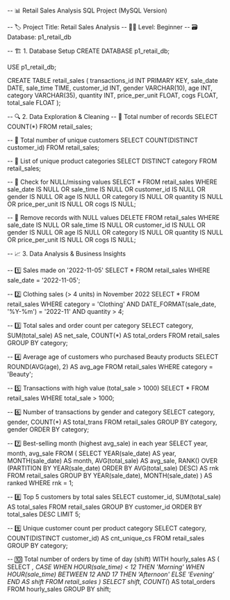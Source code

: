 -- 📊 Retail Sales Analysis SQL Project (MySQL Version)

-- 🏷️ Project Title: Retail Sales Analysis
-- 🧑‍💻 Level: Beginner
-- 🗃️ Database: p1_retail_db

-- 🏗️ 1. Database Setup
CREATE DATABASE p1_retail_db;

USE p1_retail_db;

CREATE TABLE retail_sales (
    transactions_id INT PRIMARY KEY,
    sale_date DATE,
    sale_time TIME,
    customer_id INT,
    gender VARCHAR(10),
    age INT,
    category VARCHAR(35),
    quantity INT,
    price_per_unit FLOAT,
    cogs FLOAT,
    total_sale FLOAT
);

-- 🔍 2. Data Exploration & Cleaning
-- 📌 Total number of records
SELECT COUNT(*) FROM retail_sales;

-- 📌 Total number of unique customers
SELECT COUNT(DISTINCT customer_id) FROM retail_sales;

-- 📌 List of unique product categories
SELECT DISTINCT category FROM retail_sales;

-- 📌 Check for NULL/missing values
SELECT * FROM retail_sales
WHERE 
    sale_date IS NULL OR sale_time IS NULL OR customer_id IS NULL OR 
    gender IS NULL OR age IS NULL OR category IS NULL OR 
    quantity IS NULL OR price_per_unit IS NULL OR cogs IS NULL;

-- 🧹 Remove records with NULL values
DELETE FROM retail_sales
WHERE 
    sale_date IS NULL OR sale_time IS NULL OR customer_id IS NULL OR 
    gender IS NULL OR age IS NULL OR category IS NULL OR 
    quantity IS NULL OR price_per_unit IS NULL OR cogs IS NULL;

-- 📈 3. Data Analysis & Business Insights

-- 1️⃣ Sales made on '2022-11-05'
SELECT *
FROM retail_sales
WHERE sale_date = '2022-11-05';

-- 2️⃣ Clothing sales (> 4 units) in November 2022
SELECT *
FROM retail_sales
WHERE category = 'Clothing'
  AND DATE_FORMAT(sale_date, '%Y-%m') = '2022-11'
  AND quantity > 4;

-- 3️⃣ Total sales and order count per category
SELECT 
    category,
    SUM(total_sale) AS net_sale,
    COUNT(*) AS total_orders
FROM retail_sales
GROUP BY category;

-- 4️⃣ Average age of customers who purchased Beauty products
SELECT 
    ROUND(AVG(age), 2) AS avg_age
FROM retail_sales
WHERE category = 'Beauty';

-- 5️⃣ Transactions with high value (total_sale > 1000)
SELECT *
FROM retail_sales
WHERE total_sale > 1000;

-- 6️⃣ Number of transactions by gender and category
SELECT 
    category,
    gender,
    COUNT(*) AS total_trans
FROM retail_sales
GROUP BY category, gender
ORDER BY category;

-- 7️⃣ Best-selling month (highest avg_sale) in each year
SELECT 
    year,
    month,
    avg_sale
FROM (
    SELECT 
        YEAR(sale_date) AS year,
        MONTH(sale_date) AS month,
        AVG(total_sale) AS avg_sale,
        RANK() OVER (PARTITION BY YEAR(sale_date) ORDER BY AVG(total_sale) DESC) AS rnk
    FROM retail_sales
    GROUP BY YEAR(sale_date), MONTH(sale_date)
) AS ranked
WHERE rnk = 1;

-- 8️⃣ Top 5 customers by total sales
SELECT 
    customer_id,
    SUM(total_sale) AS total_sales
FROM retail_sales
GROUP BY customer_id
ORDER BY total_sales DESC
LIMIT 5;

-- 9️⃣ Unique customer count per product category
SELECT 
    category,
    COUNT(DISTINCT customer_id) AS cnt_unique_cs
FROM retail_sales
GROUP BY category;

-- 🔟 Total number of orders by time of day (shift)
WITH hourly_sales AS (
    SELECT *,
        CASE
            WHEN HOUR(sale_time) < 12 THEN 'Morning'
            WHEN HOUR(sale_time) BETWEEN 12 AND 17 THEN 'Afternoon'
            ELSE 'Evening'
        END AS shift
    FROM retail_sales
)
SELECT 
    shift,
    COUNT(*) AS total_orders
FROM hourly_sales
GROUP BY shift;
